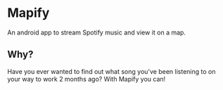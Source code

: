 # Mapify
An android app to stream Spotify music and view it on a map.

## Why?
Have you ever wanted to find out what song you've been listening to on your way to work 2 months ago? With Mapify you can!

